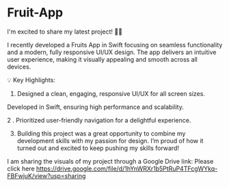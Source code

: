 # Fruit-App
I'm excited to share my latest project! 🍎🍇

I recently developed a Fruits App in Swift focusing on seamless functionality and a modern, fully responsive UI/UX design. The app delivers an intuitive user experience, making it visually appealing and smooth across all devices.

💡 Key Highlights:
1. Designed a clean, engaging, responsive UI/UX for all screen sizes.

Developed in Swift, ensuring high performance and scalability.

2 . Prioritized user-friendly navigation for a delightful experience.

3. Building this project was a great opportunity to combine my development skills with my passion for design. I’m proud of how it turned out and excited to keep pushing my skills forward!

I am sharing the visuals of my project through a Google Drive link:
Please click here
https://drive.google.com/file/d/1hYnWRXr1b5PtRuP4TFcgWYkq-FBFwjuK/view?usp=sharing

